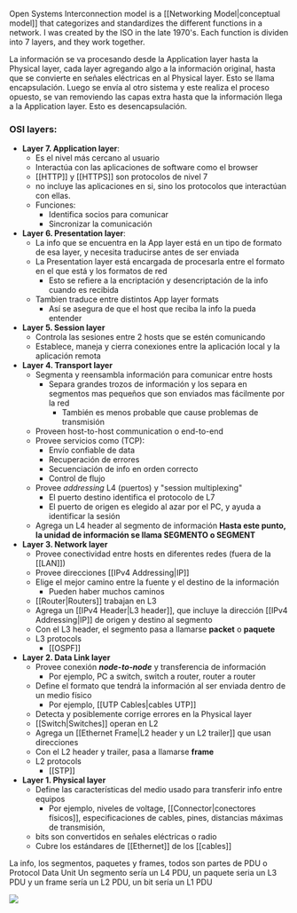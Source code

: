 Open Systems Interconnection model is a [[Networking Model|conceptual model]] that categorizes and standardizes the different functions in a network. I was created by the ISO in the late 1970's.
Each function is dividen into 7 layers, and they work together.

La información se va procesando desde la Application layer hasta la Physical layer, cada layer agregando algo a la información original, hasta que se convierte en señales eléctricas en al Physical layer. Esto se llama encapsulación.
Luego se envía al otro sistema y este realiza el proceso opuesto, se van removiendo las capas extra hasta que la información llega a la Application layer. Esto es desencapsulación.


### OSI layers:
- **Layer 7. Application layer**:
	- Es el nivel más cercano al usuario
	- Interactúa con las aplicaciones de software como el browser
	- [[HTTP]] y [[HTTPS]] son protocolos de nivel 7
	- no incluye las aplicaciones en si, sino los protocolos que interactúan con ellas.
	- Funciones:
		- Identifica socios para comunicar
		- Sincronizar la comunicación
- **Layer 6. Presentation layer**:
	- La info que se encuentra en la App layer está en un tipo de formato de esa layer, y necesita traducirse antes de ser enviada
	- La Presentation layer está encargada de procesarla entre el formato en el que está y los formatos de red
		- Esto se refiere a la encriptación y desencriptación de la info cuando es recibida
	- Tambien traduce entre distintos App layer formats
		- Así se asegura de que el host que reciba la info la pueda entender
- **Layer 5. Session layer**
	- Controla las sesiones entre 2 hosts que se estén comunicando
	- Establece, maneja y cierra conexiones entre la aplicación local y la aplicación remota
- **Layer 4. Transport layer**
	- Segmenta y reensambla información para comunicar entre hosts
		- Separa grandes trozos de información y los separa en segmentos mas pequeños que son enviados mas fácilmente por la red
			- También es menos probable que cause problemas de transmisión
	- Proveen host-to-host communication o end-to-end
	- Provee servicios como (TCP):
		- Envío confiable de data
		- Recuperación de errores
		- Secuenciación de info en orden correcto
		- Control de flujo
	- Provee *addressing* L4 (puertos) y "session multiplexing"
		- El puerto destino identifica el protocolo de L7
		- El puerto de origen es elegido al azar por el PC, y ayuda a identificar la sesión
	- Agrega un L4 header al segmento de información
**Hasta este punto, la unidad de información se llama SEGMENTO o SEGMENT**
- **Layer 3. Network layer**
	- Provee conectividad entre hosts en diferentes redes (fuera de la [[LAN]])
	- Provee direcciones [[IPv4 Addressing|IP]]
	- Elige el mejor camino entre la fuente y el destino de la información
		- Pueden haber muchos caminos
	- [[Router|Routers]] trabajan en L3
	- Agrega un [[IPv4 Header|L3 header]], que incluye la dirección [[IPv4 Addressing|IP]] de origen y destino al segmento
	- Con el L3 header, el segmento pasa a llamarse **packet** o **paquete**
	- L3 protocols
		- [[OSPF]]
- **Layer 2. Data Link layer**
	- Provee conexión ***node-to-node*** y transferencia de información
		- Por ejemplo, PC a switch, switch a router, router a router
	- Define el formato que tendrá la información al ser enviada dentro de un medio físico
		- Por ejemplo, [[UTP Cables|cables UTP]]
	- Detecta y posiblemente corrige errores en la Physical layer
	- [[Switch|Switches]] operan en L2
	- Agrega un [[Ethernet Frame|L2 header y un L2 trailer]] que usan direcciones
	- Con el L2 header y trailer, pasa a llamarse **frame**
	- L2 protocols
		- [[STP]]
- **Layer 1. Physical layer**
	- Define las características del medio usado para transferir info entre equipos
		- Por ejemplo, niveles de voltage,  [[Connector|conectores físicos]], especificaciones de cables, pines, distancias máximas de transmisión, 
	- bits son convertidos en señales eléctricas o radio
	- Cubre los estándares de [[Ethernet]] de los [[cables]]

La info, los segmentos, paquetes y frames, todos son partes de PDU o Protocol Data Unit
Un segmento sería un L4 PDU, un paquete seria un L3 PDU y un frame sería un L2 PDU, un bit sería un L1 PDU

![](file:///C:%5CUsers%5Cwasa_%5CDocuments%5CObsidian%20Vault%5CImages%5Cosi_model_7_layers.png)